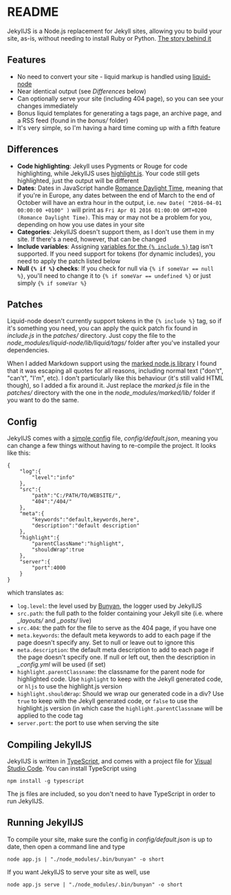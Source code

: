 # README #

JekyllJS is a Node.js replacement for Jekyll sites, allowing you to build your site, as-is, without needing to install Ruby or Python. [The story behind it](http://divillysausages.com/2016/01/24/leaving-jekyll-behind/)

## Features ##

- No need to convert your site - liquid markup is handled using [liquid-node](https://github.com/sirlantis/liquid-node)
- Near identical output (see *Differences* below)
- Can optionally serve your site (including 404 page), so you can see your changes immediately
- Bonus liquid templates for generating a tags page, an archive page, and a RSS feed (found in the *bonus/* folder)
- It's very simple, so I'm having a hard time coming up with a fifth feature

## Differences ##

- **Code highlighting**: Jekyll uses Pygments or Rouge for code highlighting, while JekyllJS uses [highlight.js](https://highlightjs.org/). Your code still gets highlighted, just the output will be different
- **Dates**: Dates in JavaScript handle [Romance Daylight Time](https://en.wikipedia.org/wiki/Central_European_Time), meaning that if you're in Europe, any dates between the end of March to the end of October will have an extra hour in the output, i.e. `new Date( "2016-04-01 00:00:00 +0100" )` will print as `Fri Apr 01 2016 01:00:00 GMT+0200 (Romance Daylight Time)`. This may or may not be a problem for you, depending on how you use dates in your site
- **Categories**: JekyllJS doesn't support them, as I don't use them in my site. If there's a need, however, that can be changed
- **Include variables**: Assigning [variables for the `{% include %}` tag](http://jekyllrb.com/docs/templates/#includes) isn't supported. If you need support for tokens (for dynamic includes), you need to apply the patch listed below
- **Null `{% if %}` checks**: If you check for null via `{% if someVar == null %}`, you'll need to change it to `{% if someVar == undefined %}` or just simply `{% if someVar %}`

## Patches ##

Liquid-node doesn't currently support tokens in the `{% include %}` tag, so if it's something you need, you can apply the quick patch fix found in *include.js* in the *patches/* directory. Just copy the file to the *node_modules/liquid-node/lib/liquid/tags/* folder after you've installed your dependencies.

When I added Markdown support using the [marked node.js library](https://github.com/chjj/marked) I found that it was escaping all quotes for all reasons, including normal text ("don't", "can't", "I'm", etc). I don't particularly like this behaviour (it's still valid HTML though), so I added a fix around it. Just replace the *marked.js* file in the *patches/* directory with the one in the *node_modules/marked/lib/* folder if you want to do the same.

## Config ##

JekyllJS comes with a [simple config](https://github.com/lorenwest/node-config) file, *config/default.json*, meaning you can change a few things without having to re-compile the project. It looks like this:

```
{
	"log":{
		"level":"info"
	},
	"src":{
		"path":"C:/PATH/TO/WEBSITE/",
		"404":"/404/"
	},
	"meta":{
		"keywords":"default,keywords,here",
		"description":"default description"
	},
	"highlight":{
		"parentClassName":"highlight",
		"shouldWrap":true
	},
	"server":{
		"port":4000
	}
}
```

which translates as:

- `log.level`: the level used by [Bunyan](https://github.com/trentm/node-bunyan), the logger used by JekyllJS
- `src.path`: the full path to the folder containing your Jekyll site (i.e. where *_layouts/* and *_posts/* live)
- `src.404`: the path for the file to serve as the 404 page, if you have one
- `meta.keywords`: the default meta keywords to add to each page if the page doesn't specify any. Set to null or leave out to ignore this
- `meta.description`: the default meta description to add to each page if the page doesn't specify one. If null or left out, then the description in *_config.yml* will be used (if set)
- `highlight.parentClassname`: the classname for the parent node for highlighted code. Use `highlight` to keep with the Jekyll generated code, or `hljs` to use the highlight.js version
- `highlight.shouldWrap`: Should we wrap our generated code in  a div? Use `true` to keep with the Jekyll generated code, or `false` to use the highlight.js version (in which case the `highlight.parentClassname` will be applied to the code tag
- `server.port`: the port to use when serving the site

## Compiling JekyllJS ##

JekyllJS is written in [TypeScript](http://www.typescriptlang.org/), and comes with a project file for [Visual Studio Code](https://code.visualstudio.com/). You can install TypeScript using 

```npm install -g typescript```

The js files are included, so you don't need to have TypeScript in order to run JekyllJS.

## Running JekyllJS ##

To compile your site, make sure the config in *config/default.json* is up to date, then open a command line and type

```node app.js | "./node_modules/.bin/bunyan" -o short```

If you want JekyllJS to serve your site as well, use

```node app.js serve | "./node_modules/.bin/bunyan" -o short```